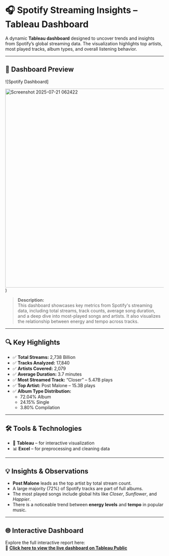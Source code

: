 # 🎧 Spotify Streaming Insights – Tableau Dashboard

A dynamic **Tableau dashboard** designed to uncover trends and insights from Spotify’s global streaming data. The visualization highlights top artists, most played tracks, album types, and overall listening behavior.

---



## 📸 Dashboard Preview

![Spotify Dashboard]  

<img width="1366" height="633" alt="Screenshot 2025-07-21 062422" src="https://github.com/user-attachments/assets/0a8c73f5-5879-4606-bd72-09ad10ca3583" />
)

> **Description:**  
> This dashboard showcases key metrics from Spotify's streaming data, including total streams, track counts, average song duration, and a deep dive into most-played songs and artists. It also visualizes the relationship between energy and tempo across tracks.

---

## 🔍 Key Highlights

- ✅ **Total Streams:** 2,738 Billion  
- ✅ **Tracks Analyzed:** 17,840  
- ✅ **Artists Covered:** 2,079  
- ✅ **Average Duration:** 3.7 minutes  
- ✅ **Most Streamed Track:** “Closer” – 5.47B plays  
- ✅ **Top Artist:** Post Malone – 15.3B plays  
- ✅ **Album Type Distribution:**  
  - 72.04% Album  
  - 24.15% Single  
  - 3.80% Compilation

---

## 🛠 Tools & Technologies

- 🎨 **Tableau** – for interactive visualization  
- 📊 **Excel** – for preprocessing and cleaning data  

---

## 💡 Insights & Observations

- **Post Malone** leads as the top artist by total stream count.
- A large majority (72%) of Spotify tracks are part of full albums.
- The most played songs include global hits like *Closer*, *Sunflower*, and *Happier*.
- There is a noticeable trend between **energy levels** and **tempo** in popular music.


---

  ## 🌐 Interactive Dashboard

Explore the full interactive report here:  
🔗 **[Click here to view the live dashboard on Tableau Public](https://public.tableau.com/views/finalspotify_17530680955210/Dashboard1?:language=en-US&publish=yes&:sid=&:redirect=auth&:display_count=n&:origin=viz_share_link)**



  
